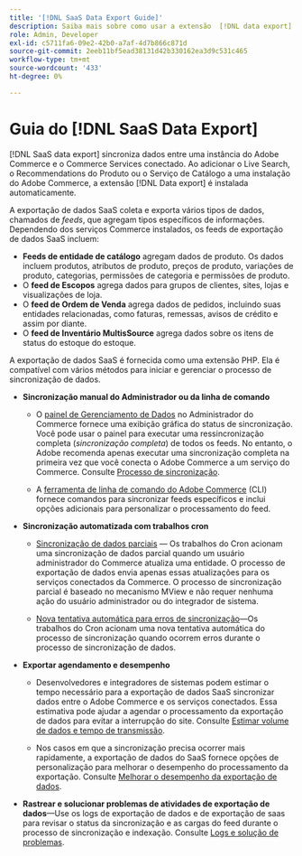 ```yaml
---
title: '[!DNL SaaS Data Export Guide]'
description: Saiba mais sobre como usar a extensão  [!DNL data export]  para serviços SaaS do Adobe Commerce que sincroniza dados entre o Adobe Commerce e os serviços Commerce conectados.
role: Admin, Developer
exl-id: c5711fa6-09e2-42b0-a7af-4d7b866c871d
source-git-commit: 2eeb11bf5ead38131d42b330162ea3d9c531c465
workflow-type: tm+mt
source-wordcount: '433'
ht-degree: 0%

---
```


# Guia do [!DNL SaaS Data Export]

[!DNL SaaS data export] sincroniza dados entre uma instância do Adobe Commerce e o Commerce Services conectado. Ao adicionar o Live Search, o Recommendations do Produto ou o Serviço de Catálogo a uma instalação do Adobe Commerce, a extensão [!DNL Data export] é instalada automaticamente.

A exportação de dados SaaS coleta e exporta vários tipos de dados, chamados de _feeds_, que agregam tipos específicos de informações. Dependendo dos serviços Commerce instalados, os feeds de exportação de dados SaaS incluem:

- **Feeds de entidade de catálogo** agregam dados de produto. Os dados incluem produtos, atributos de produto, preços de produto, variações de produto, categorias, permissões de categoria e permissões de produto.
- O **feed de Escopos** agrega dados para grupos de clientes, sites, lojas e visualizações de loja.
- O **feed de Ordem de Venda** agrega dados de pedidos, incluindo suas entidades relacionadas, como faturas, remessas, avisos de crédito e assim por diante.
- O **feed de Inventário MultisSource** agrega dados sobre os itens de status do estoque do estoque.

A exportação de dados SaaS é fornecida como uma extensão PHP. Ela é compatível com vários métodos para iniciar e gerenciar o processo de sincronização de dados.

- **Sincronização manual do Administrador ou da linha de comando**

   - O [painel de Gerenciamento de Dados](https://experienceleague.adobe.com/en/docs/commerce-admin/systems/data-transfer/data-dashboard) no Administrador do Commerce fornece uma exibição gráfica do status de sincronização. Você pode usar o painel para executar uma ressincronização completa (_sincronização completa_) de todos os feeds. No entanto, o Adobe recomenda apenas executar uma sincronização completa na primeira vez que você conecta o Adobe Commerce a um serviço do Commerce. Consulte [Processo de sincronização](data-synchronization.md).

   - A [ferramenta de linha de comando do Adobe Commerce](https://experienceleague.adobe.com/en/docs/commerce-operations/configuration-guide/cli/config-cli) (CLI) fornece comandos para sincronizar feeds específicos e inclui opções adicionais para personalizar o processamento do feed.

- **Sincronização automatizada com trabalhos cron**

   - [Sincronização de dados parciais](data-synchronization.md#partial-synchronization-with-cron-jobs) — Os trabalhos do Cron acionam uma sincronização de dados parcial quando um usuário administrador do Commerce atualiza uma entidade. O processo de exportação de dados envia apenas essas atualizações para os serviços conectados da Commerce. O processo de sincronização parcial é baseado no mecanismo MView e não requer nenhuma ação do usuário administrador ou do integrador de sistema.

   - [Nova tentativa automática para erros de sincronização](data-synchronization.md#failed-items-sync-for-error-recovery)—Os trabalhos do Cron acionam uma nova tentativa automática do processo de sincronização quando ocorrem erros durante o processo de sincronização de dados.

- **Exportar agendamento e desempenho**

   - Desenvolvedores e integradores de sistemas podem estimar o tempo necessário para a exportação de dados SaaS sincronizar dados entre o Adobe Commerce e os serviços conectados. Essa estimativa pode ajudar a agendar o processamento da exportação de dados para evitar a interrupção do site. Consulte [Estimar volume de dados e tempo de transmissão](estimate-data-volume-sync-time.md).

   - Nos casos em que a sincronização precisa ocorrer mais rapidamente, a exportação de dados do SaaS fornece opções de personalização para melhorar o desempenho do processamento da exportação. Consulte [Melhorar o desempenho da exportação de dados](customize-export-processing.md).

- **Rastrear e solucionar problemas de atividades de exportação de dados**—Use os logs de exportação de dados e de exportação de saas para revisar o status da sincronização e as cargas do feed durante o processo de sincronização e indexação. Consulte [Logs e solução de problemas](troubleshooting-logging.md).
